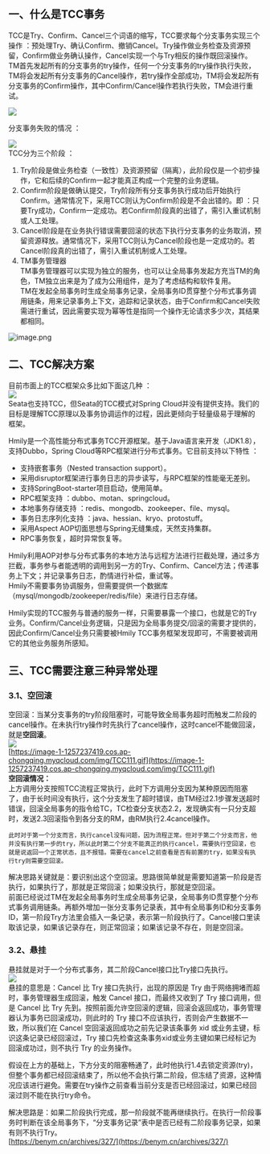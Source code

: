 <a name="L2Vgj"></a>
## 一、什么是TCC事务
TCC是Try、Confirm、Cancel三个词语的缩写，TCC要求每个分支事务实现三个操作 ：预处理Try、确认Confirm、撤销Cancel。Try操作做业务检查及资源预留，Confirm做业务确认操作，Cancel实现一个与Try相反的操作既回滚操作。TM首先发起所有的分支事务的try操作，任何一个分支事务的try操作执行失败，TM将会发起所有分支事务的Cancel操作，若try操作全部成功，TM将会发起所有分支事务的Confirm操作，其中Confirm/Cancel操作若执行失败，TM会进行重试。

![](https://cdn.nlark.com/yuque/0/2022/jpeg/297975/1652183600343-21ee4eb4-c0a4-4ae7-9651-260440e70ce2.jpeg#clientId=u74d61d4e-417b-4&from=paste&id=u7c9811e2&originHeight=294&originWidth=720&originalType=url&ratio=1&rotation=0&showTitle=false&status=done&style=none&taskId=ud677ba83-793b-46e1-b9f1-ed865d1876f&title=)

分支事务失败的情况 ：

![](https://cdn.nlark.com/yuque/0/2022/jpeg/297975/1652183601331-94eb410d-d2da-4865-a419-ebabfe2fe024.jpeg#clientId=u74d61d4e-417b-4&from=paste&id=u8e56fefd&originHeight=312&originWidth=720&originalType=url&ratio=1&rotation=0&showTitle=false&status=done&style=none&taskId=u57e8b72d-bf1c-4710-a6ba-9622ac3eb88&title=)<br />TCC分为三个阶段 ：

1. Try阶段是做业务检查（一致性）及资源预留（隔离），此阶段仅是一个初步操作，它和后续的Confirm一起才能真正构成一个完整的业务逻辑。
2. Confirm阶段是做确认提交，Try阶段所有分支事务执行成功后开始执行Confirm。通常情况下，采用TCC则认为Confirm阶段是不会出错的。即 ：只要Try成功，Confirm一定成功。若Confirm阶段真的出错了，需引入重试机制或人工处理。
3. Cancel阶段是在业务执行错误需要回滚的状态下执行分支事务的业务取消，预留资源释放。通常情况下，采用TCC则认为Cancel阶段也是一定成功的。若Cancel阶段真的出错了，需引入重试机制或人工处理。
4. TM事务管理器<br />TM事务管理器可以实现为独立的服务，也可以让全局事务发起方充当TM的角色，TM独立出来是为了成为公用组件，是为了考虑结构和软件复用。<br />TM在发起全局事务时生成全局事务记录，全局事务ID贯穿整个分布式事务调用链条，用来记录事务上下文，追踪和记录状态，由于Confirm和Cancel失败需进行重试，因此需要实现为幂等性是指同一个操作无论请求多少次，其结果都相同。

![image.png](https://cdn.nlark.com/yuque/0/2022/png/297975/1652233540286-4142396e-954e-479e-ba85-112dbdcd8724.png#clientId=u1bcc94a8-d8be-4&from=paste&height=398&id=u14c7ddac&originHeight=438&originWidth=810&originalType=binary&ratio=1&rotation=0&showTitle=false&size=38493&status=done&style=none&taskId=ud4d92e5f-fad5-475a-b746-bac613ba70f&title=&width=736.3636204033847)
<a name="Hg5sd"></a>
## 二、TCC解决方案
目前市面上的TCC框架众多比如下面这几种 ：<br />![](https://cdn.nlark.com/yuque/0/2022/jpeg/297975/1652183787284-fc8586e7-fef5-45a3-b122-a3eba7d2c36e.jpeg#clientId=u74d61d4e-417b-4&from=paste&id=u79372863&originHeight=209&originWidth=720&originalType=url&ratio=1&rotation=0&showTitle=false&status=done&style=none&taskId=ua74e1452-3341-419c-9a98-e45431bc5b3&title=)<br />Seata也支持TCC，但Seata的TCC模式对Spring Cloud并没有提供支持。我们的目标是理解TCC原理以及事务协调运作的过程，因此更倾向于轻量级易于理解的框架。

Hmily是一个高性能分布式事务TCC开源框架。基于Java语言来开发（JDK1.8），支持Dubbo，Spring Cloud等RPC框架进行分布式事务。它目前支持以下特性 ：

- 支持嵌套事务（Nested transaction support）。
- 采用disruptor框架进行事务日志的异步读写，与RPC框架的性能毫无差别。
- 支持SpringBoot-starter项目启动，使用简单。
- RPC框架支持 ：dubbo、motan、springcloud。
- 本地事务存储支持 ：redis、mongodb、zookeeper、file、mysql。
- 事务日志序列化支持 ：java、hessian、kryo、protostuff。
- 采用Aspect AOP切面思想与Spring无缝集成，天然支持集群。
- RPC事务恢复，超时异常恢复等。

Hmily利用AOP对参与分布式事务的本地方法与远程方法进行拦截处理，通过多方拦截，事务参与者能透明的调用到另一方的Try、Confirm、Cancel方法；传递事务上下文；并记录事务日志，酌情进行补偿，重试等。<br />Hmily不需要事务协调服务，但需要提供一个数据库（mysql/mongodb/zookeeper/redis/file）来进行日志存储。

Hmily实现的TCC服务与普通的服务一样，只需要暴露一个接口，也就是它的Try业务。Confirm/Cancel业务逻辑，只是因为全局事务提交/回滚的需要才提供的，因此Confirm/Cancel业务只需要被Hmily TCC事务框架发现即可，不需要被调用它的其他业务服务所感知。

<a name="uWMHH"></a>
## **三、TCC需要注意三种异常处理**
<a name="uFYxZ"></a>
### 3.1、空回滚 
空回滚：当某分支事务的try阶段阻塞时，可能导致全局事务超时而触发二阶段的cancel操作。在未执行try操作时先执行了cancel操作，这时cancel不能做回滚，就是**空回滚**。<br />![](https://cdn.nlark.com/yuque/0/2022/jpeg/297975/1652184589253-164ab77a-b1bf-481d-bc40-feafc01f047e.jpeg#clientId=u74d61d4e-417b-4&from=paste&id=u37400a05&originHeight=414&originWidth=746&originalType=url&ratio=1&rotation=0&showTitle=false&status=done&style=none&taskId=u2e0b2fdb-0043-4800-8919-40ff59a9d84&title=)<br />[https://image-1-1257237419.cos.ap-chongqing.myqcloud.com/img/TCC111.gif](https://image-1-1257237419.cos.ap-chongqing.myqcloud.com/img/TCC111.gif)<br />**空回滚情况：**<br />	上方调用分支按照TCC流程正常执行，此时下方调用分支因为某种原因而阻塞了，由于长时间没有执行，这个分支发生了超时错误，由TM经过2.1步骤发送超时错误，回滚全局事务的指令给TC，TC检查分支状态2.2，发现确实有一只分支超时，发送2.3回滚指令到各分支的RM，由RM执行2.4cancel操作。

	此时对于第一个分支而言，执行cancel没有问题，因为流程正常。但对于第二个分支而言，他并没有执行第一步的try，所以此时第二个分支不能真正的执行cancel，需要执行空回滚，也就是说返回一个正常状态，且不报错。需要在cancel之前查看是否有前置的try，如果没有执行try则需要空回滚。

解决思路关键就是：要识别出这个空回滚。思路很简单就是需要知道第一阶段是否执行，如果执行了，那就是正常回滚；如果没执行，那就是空回滚。<br />前面已经说过TM在发起全局事务时生成全局事务记录，全局事务ID贯穿整个分布式事务调用链条。再额外增加一张分支事务记录表，其中有全局事务ID和分支事务ID，第一阶段Try方法里会插入一条记录，表示第一阶段执行了。Cancel接口里读取该记录，如果该记录存在，则正常回滚；如果该记录不存在，则是空回滚。
<a name="OcFlW"></a>
### 3.2、悬挂
悬挂就是对于一个分布式事务，其二阶段Cancel接口比Try接口先执行。<br />![](https://cdn.nlark.com/yuque/0/2022/jpeg/297975/1652184804157-5ac5643c-3a5c-419d-9147-a45b1f5ad2da.jpeg#clientId=u74d61d4e-417b-4&from=paste&id=udb589a0a&originHeight=416&originWidth=746&originalType=url&ratio=1&rotation=0&showTitle=false&status=done&style=none&taskId=u79ac47fc-5a7c-4a81-8217-d17a3246aeb&title=)<br />悬挂的意思是：Cancel 比 Try 接口先执行，出现的原因是 Try 由于网络拥堵而超时，事务管理器生成回滚，触发 Cancel 接口，而最终又收到了 Try 接口调用，但是 Cancel 比 Try 先到。按照前面允许空回滚的逻辑，回滚会返回成功，事务管理器认为事务已回滚成功，则此时的 Try 接口不应该执行，否则会产生数据不一致，所以我们在 Cancel 空回滚返回成功之前先记录该条事务 xid 或业务主键，标识这条记录已经回滚过，Try 接口先检查这条事务xid或业务主键如果已经标记为回滚成功过，则不执行 Try 的业务操作。

假设在上方的基础上，下方分支的阻塞畅通了，此时他执行1.4去锁定资源(try)，但整个事务都已经回滚结束了，所以他不会执行第二阶段，但冻结了资源，这种情况应该进行避免。需要在try操作之前查看当前分支是否已经回滚过，如果已经回滚过则不能在执行try命令。

解决思路是：如果二阶段执行完成，那一阶段就不能再继续执行。在执行一阶段事务时判断在该全局事务下，“分支事务记录”表中是否已经有二阶段事务记录，如果有则不执行Try。<br />[https://benym.cn/archives/327/](https://benym.cn/archives/327/)
<a name="vpsqk"></a>
## <br />
